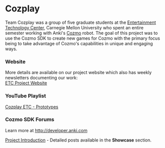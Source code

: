 # Cozplay
Team Cozplay was a group of five graduate students at the [Entertainment Technology Center](http://www.etc.cmu.edu/), Carnegie Mellon University who spent an entire semester working with Anki's [Cozmo](http://www.etc.cmu.edu/) robot. The goal of this project was to use the Cozmo SDK to create new games for Cozmo with the primary focus being to take advantage of Cozmo's capabilities in unique and engaging ways.

### Website
More details are available on our project website which also has weekly newsletters documenting our work:  
[ETC Project Website](etc.cmu.edu/projects/cozplay/)

### YouTube Playlist
[Cozplay ETC - Prototypes](https://www.youtube.com/watch?v=ubA772djDP4&list=PLQ_OUdUiyWlv77p33bmxlb3sIzhhwgShx)

### Cozmo SDK Forums
Learn more at http://developer.anki.com

[Project Introduction](https://forums.anki.com/t/sdk-projects-from-carnegie-mellons-etc/2805) - Detailed posts available in the **Showcase** section.
